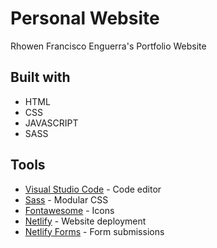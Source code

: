 # Personal Website

Rhowen Francisco Enguerra's Portfolio Website

## Built with

- HTML
- CSS
- JAVASCRIPT
- SASS

## Tools

- [Visual Studio Code](https://code.visualstudio.com/) - Code editor
- [Sass](https://sass-lang.com/) - Modular CSS
- [Fontawesome](https://fontawesome.com/) - Icons
- [Netlify](https://www.netlify.com/) - Website deployment
- [Netlify Forms](https://www.netlify.com/products/forms/) - Form submissions
